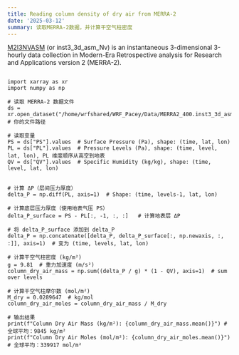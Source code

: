 ```yaml
---
title: Reading column density of dry air from MERRA-2
date: '2025-03-12'
summary: 读取MERRA-2数据，并计算干空气柱密度
---
```




[M2I3NVASM](https://disc.gsfc.nasa.gov/datasets/M2I3NVASM_5.12.4/summary) (or inst3_3d_asm_Nv) is an instantaneous 3-dimensional 3-hourly data collection in Modern-Era Retrospective analysis for Research and Applications version 2 (MERRA-2).

```

import xarray as xr
import numpy as np

# 读取 MERRA-2 数据文件
ds = xr.open_dataset("/home/wrfshared/WRF_Pacey/Data/MERRA2_400.inst3_3d_asm_Nv.20250101.nc4")  # 你的文件路径

# 读取变量
PS = ds["PS"].values  # Surface Pressure (Pa), shape: (time, lat, lon)
PL = ds["PL"].values  # Pressure Levels (Pa), shape: (time, level, lat, lon), PL 维度顺序从高空到地表
QV = ds["QV"].values  # Specific Humidity (kg/kg), shape: (time, level, lat, lon)


# 计算 ΔP（层间压力厚度）
delta_P = np.diff(PL, axis=1)  # Shape: (time, levels-1, lat, lon)

# 计算底层压力厚度（使用地表气压 PS）
delta_P_surface = PS - PL[:, -1, :, :]   # 计算地表层 ΔP

# 将 delta_P_surface 添加到 delta_P
delta_P = np.concatenate([delta_P, delta_P_surface[:, np.newaxis, :, :]], axis=1)  # 变为 (time, levels, lat, lon)

# 计算干空气柱密度 (kg/m²)
g = 9.81  # 重力加速度 (m/s²)
column_dry_air_mass = np.sum((delta_P / g) * (1 - QV), axis=1)  # sum over levels

# 计算干空气柱摩尔数 (mol/m²)
M_dry = 0.0289647  # kg/mol
column_dry_air_moles = column_dry_air_mass / M_dry

# 输出结果
print(f"Column Dry Air Mass (kg/m²): {column_dry_air_mass.mean()}") # 全球平均：9845 kg/m²
print(f"Column Dry Air Moles (mol/m²): {column_dry_air_moles.mean()}")  # 全球平均：339917 mol/m²

```


